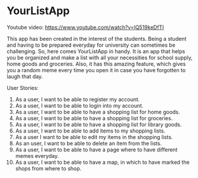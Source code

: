 # YourListApp

Youtube video: https://www.youtube.com/watch?v=lQ519keDfTI

  This app has been created in the interest of the students. Being a student and having to be prepared everyday for university can sometimes be challenging. So, here comes YourListApp in handy. It is an app that helps you be organized and make a list with all your necessities for school supply, home goods and groceries. Also, it has this amazing feature, which gives you a random meme every time you open it in case you have forgotten to laugh that day.

User Stories:
1. As a user, I want to be able to register my account.
2. As a user, I want to be able to login into my account.
3. As a user, I want to be able to have a shopping list for home goods. 
4. As a user, I want to be able to have a shopping list for groceries.
5. As a user, I want to be able to have a shopping list for library goods.
6. As a user, I want to be able to add items to my shopping lists.
7. As a user I want to be able to edit my items in the shopping lists.
8. As an user, I want to be able to delete an item from the lists.
9. As a user, I want to be able to have a page where to have different memes everyday.
10.  As a user, I want to be able to have a map, in which to have marked the shops from where to shop.
